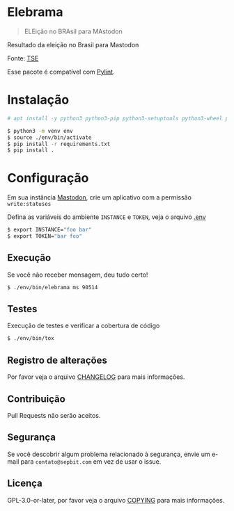 # Elebrama

> ELEição no BRAsil para MAstodon

Resultado da eleição no Brasil para Mastodon

Fonte: [TSE](https://www.tse.jus.br/eleicoes/eleicoes-2020/eleicoes-2020/interessados-na-divulgacao-de-resultados)

Esse pacote é compatível com [Pylint](https://www.pylint.org).

# Instalação

``` bash
# apt install -y python3 python3-pip python3-setuptools python3-wheel python3-venv python3-dev
```

``` bash
$ python3 -m venv env
$ source ./env/bin/activate
$ pip install -r requirements.txt
$ pip install .
```

# Configuração

Em sua instância [Mastodon](https://joinmastodon.org), crie um aplicativo com a permissão `write:statuses`

Defina as variáveis do ambiente `INSTANCE` e `TOKEN`, veja o arquivo [.env](.env)

``` bash
$ export INSTANCE="foo bar"
$ export TOKEN="bar foo"
```

## Execução

Se você não receber mensagem, deu tudo certo!

``` bash
$ ./env/bin/elebrama ms 90514
```

## Testes

Execução de testes e verificar a cobertura de código

``` bash
$ ./env/bin/tox 
```

## Registro de alterações

Por favor veja o arquivo [CHANGELOG](CHANGELOG.md) para mais informações.

## Contribuição

Pull Requests não serão aceitos.

## Segurança

Se você descobrir algum problema relacionado à segurança, envie um e-mail para `contato@sepbit.com` em vez de usar o issue.

## Licença

GPL-3.0-or-later, por favor veja o arquivo [COPYING](COPYING) para mais informações.
